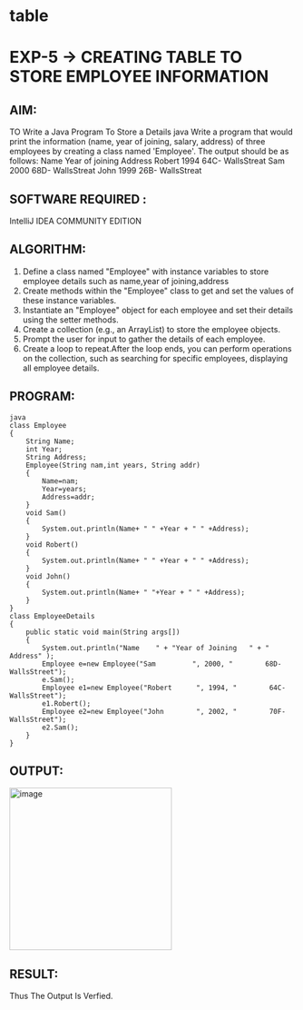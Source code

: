 # table
# EXP-5 -> CREATING TABLE TO STORE EMPLOYEE INFORMATION

## AIM:
TO Write a Java Program To Store a Details
java
Write a program that would print the information (name, year of joining, salary, address) of three employees 
by creating a class named 'Employee'. The output should be as follows:
Name           Year of joining                Address
 Robert              1994                  64C- WallsStreat
 Sam                 2000                  68D- WallsStreat
 John                1999                  26B- WallsStreat
 

## SOFTWARE REQUIRED :
IntelliJ IDEA COMMUNITY EDITION

## ALGORITHM:
1) Define a class named "Employee" with instance variables to store employee details such as name,year of joining,address
2) Create methods within the "Employee" class to get and set the values of these instance variables.
3) Instantiate an "Employee" object for each employee and set their details using the setter methods.
4) Create a collection (e.g., an ArrayList) to store the employee objects.
5) Prompt the user for input to gather the details of each employee.
6) Create a loop to repeat.After the loop ends, you can perform operations on the collection, such as searching for specific employees, displaying all employee details.

## PROGRAM:
```
java
class Employee
{
    String Name;
    int Year;
    String Address;
    Employee(String nam,int years, String addr)
    {
        Name=nam;
        Year=years;
        Address=addr;
    }
    void Sam()
    {
        System.out.println(Name+ " " +Year + " " +Address);
    }
    void Robert()
    {
        System.out.println(Name+ " " +Year + " " +Address);
    }
    void John()
    {
        System.out.println(Name+ " "+Year + " " +Address);
    }
}
class EmployeeDetails
{
    public static void main(String args[])
    {
        System.out.println("Name    " + "Year of Joining   " + "    Address" );
        Employee e=new Employee("Sam         ", 2000, "        68D-WallsStreet");
        e.Sam();
        Employee e1=new Employee("Robert      ", 1994, "        64C-WallsStreet");
        e1.Robert();
        Employee e2=new Employee("John        ", 2002, "        70F-WallsStreet");
        e2.Sam();
    }
}
```



## OUTPUT:

<img width="286" alt="image" src="https://github.com/Monisha-11/EXP-5--JAVA/assets/93427240/a42a07aa-736d-4c9a-951c-2399cd8b3d34">

## RESULT:

Thus The Output Is Verfied.
